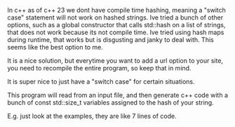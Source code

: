 In c++ as of c++ 23 we dont have compile time hashing, meaning a "switch case" statement
will not work on hashed strings. Ive tried a bunch of other options, such as a global
constructor that calls std::hash on a list of strings, that does not work because
its not compile time. Ive tried using hash maps during runtime, that works but is
disgusting and janky to deal with. This seems like the best option to me.

It is a nice solution, but everytime you want to add a url option to your site,
you need to recompile the entire program, so keep that in mind.

It is super nice to just have a "switch case" for certain situations.

This program will read from an input file, and then generate c++ code
with a bunch of const std::size_t variables assigned to the hash of your string.

E.g. just look at the examples, they are like 7 lines of code.
